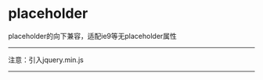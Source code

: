 # placeholder
placeholder的向下兼容，适配ie9等无placeholder属性
***********************
注意：引入jquery.min.js
***********************
